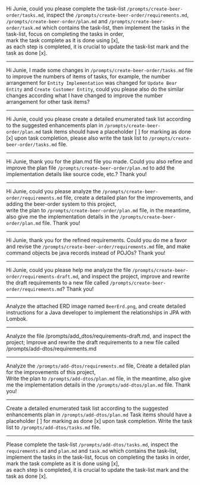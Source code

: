 
Hi Junie, could you please complete the task-list `/prompts/create-beer-order/tasks.md`,
inspect the `/prompts/create-beer-order/requirements.md`, `/prompts/create-beer-order/plan.md` and `/prompts/create-beer-order/task.md` which contains the task-list,
then implement the tasks in the task-list,
focus on completing the tasks in order,  
mark the task complete as it is done using [x],  
as each step is completed, it is crucial to update the task-list mark and the task as done [x].

---

Hi Junie, I made some changes in  `/prompts/create-beer-order/tasks.md` file to improve the numbers of items of tasks, for example, the number arrangement for `Entity Implementation` was changed for `Update Bear Entity` and `Create Customer Entity`, 
could you please also do the similar changes according what I have changed to improve the number arrangement for other task items?

---

Hi Junie, could you please create a detailed enumerated task list according to the suggested enhancements plan in `/prompts/create-beer-order/plan.md`
task items should have a placeholder [ ] for marking as done [x] upon task completion, 
please also write the task list to `/prompts/create-beer-order/tasks.md` file.

---

Hi Junie, thank you for the plan.md file you made. 
Could you also refine and improve the plan file `/prompts/create-beer-order/plan.md`
to add the implementation details like source code, etc.? Thank you!

---

Hi Junie, could you please analyze the `/prompts/create-beer-order/requirements.md` file,
create a detailed plan for the improvements, and adding the beer-order system to this project,  
write the plan to `/prompts/create-beer-order/plan.md` file,
in the meantime, also give me the implementation details in the `/prompts/create-beer-order/plan.md` file.
Thank you!

---

Hi Junie, thank you for the refined requirements. 
Could you do me a favor and revise the `/prompts/create-beer-order/requirements.md` file, 
and make command objects be java records instead of POJOs? Thank you!

--- 

Hi Junie, could you please help me analyze the file `/prompts/create-beer-order/requirements-draft.md`, 
and inspect the project, improve and rewrite the draft requirements to a new file called `/prompts/create-beer-order/requirements.md`? 
Thank you!

---

Analyze the attached ERD image named `BeerErd.png`, 
and create detailed instructions for a Java developer to implement the relationships in JPA with Lombok.

--- 

Analyze the file /prompts/add_dtos/requirements-draft.md, and inspect the project;
Improve and rewrite the draft requirements to a new file called /prompts/add-dtos/requirements.md

---

Analyze the `/prompts/add-dtos/requirements.md` file,
Create a detailed plan for the improvements of this project,  
Write the plan to `/prompts/add-dtos/plan.md` file,
in the meantime, also give me the implementation details in the `/prompts/add-dtos/plan.md` file.
Thank you!

--- 

Create a detailed enumerated task list according to the suggested enhancements plan in `/prompts/add-dtos/plan.md`
Task items should have a placeholder [ ] for marking as done [x] upon task completion.
Write the task list to `/prompts/add-dtos/tasks.md` file.

--- 

Please complete the task-list `/prompts/add-dtos/tasks.md`,
inspect the `requirements.md` and `plan.md` and `task.md` which contains the task-list,
implement the tasks in the task-list,
focus on completing the tasks in order,  
mark the task complete as it is done using [x],  
as each step is completed, it is crucial to update the task-list mark and the task as done [x].
